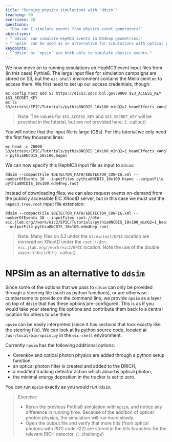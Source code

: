 ```yaml
---
title: "Running physics simulations with `ddsim`"
teaching: 30
exercises: 20
questions:
- "How can I simulate events from physics event generators?"
objectives:
- "`ddsim` can simulate HepMC3 events in DD4hep geometries."
- "`npsim` can be used as an alternative for simulations with optical photons."
keypoints:
- "`ddsim` or `npsim` are both able to simulate physics events."
---
```

We now move on to running simulations on HepMC3 event input files from (in this case) Pythia8. The large input files for simulation campaigns are stored on S3, but the `eic-shell` environment contains the Minio cient `mc` to access them. We first need to set up our access credentials, though:
```console
mc config host add S3 https://eics3.sdcc.bnl.gov:9000 $S3_ACCESS_KEY $S3_SECRET_KEY
mc ls S3/eictest/EPIC/Tutorials/pythia8NCDIS_10x100_minQ2=1_beamEffects_xAngle=-0.025_hiDiv.hepmc
```

> Note: The values for `$S3_ACCESS_KEY` and `$S3_SECRET_KEY` will be provided in the tutorial, but are not provided here.
{: .callout}

You will notice that the input file is large (GBs). For this tutorial we only need the first few thousand lines:
```console
mc head -n 20000 S3/eictest/EPIC/Tutorials/pythia8NCDIS_10x100_minQ2=1_beamEffects_xAngle=-0.025_hiDiv.hepmc > pythia8NCDIS_10x100.hepmc
```

We can now specify this HepMC3 input file as input to `ddsim`:
```console
ddsim --compactFile $DETECTOR_PATH/$DETECTOR_CONFIG.xml --numberOfEvents 10 --inputFiles pythia8NCDIS_10x100.hepmc --outputFile pythia8NCDIS_10x100.edm4hep.root
```

Instead of downloading files, we can also request events on-demand from the publicly accessible EIC XRootD server, but in this case we must use the `hepmc3.tree.root` input file extension:
```console
ddsim --compactFile $DETECTOR_PATH/$DETECTOR_CONFIG.xml --numberOfEvents 10 --inputFiles root://dtn-eic.jlab.org//work/eic2/EPIC/Tutorials/pythia8NCDIS_10x100_minQ2=1_beamEffects_xAngle=-0.025_hiDiv.hepmc3.tree.root --outputFile pythia8NCDIS_10x100.edm4hep.root
```
> Note: Many files on S3 under the `S3/eictest/EPIC` location are mirrored on XRootD under the `root://dtn-eic.jlab.org//work/eic2/EPIC` location. Note the use of the double slash in this URI!
{: .callout}

# NPSim as an alternative to `ddsim`

Since some of the options that we pass to `ddsim` can only be provided through a steering file (such as python functions), or are otherwise cumbersome to provide on the command line, we provide `npsim` as a layer on top of `ddsim` that has these options pre-configured. This is as if you would take your steering file options and contribute them back to a central location for others to use them.

`npsim` can be easily interpreted (since it has sections that look exactly like the steering file). We can look at its python source code, located at `/usr/local/bin/npsim.py` in the `eic-shell` environment.

Currently `npsim` has the following additional options:
- Cerenkov and optical photon physics are added through a python setup function,
- an optical photon filter is created and added to the DRICH,
- a modified tracking detector action which absorbs optical photon,
- the minimal energy deposition in the tracker is set to zero.

You can run `npsim` exactly as you would run `ddsim`.

> Exercise:
> - Rerun the previous Pythia8 simulation with `npsim`, and notice any difference in running time. Because of the addition of optical photon physics, the simulation will run more slowly.
> - Open the output file and verify that more hits (from optical photons with PDG code -22) are stored in the hits branches for the relevant RICH detector.
{: .challenge}

